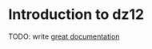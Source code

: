 # Introduction to dz12

TODO: write [great documentation](http://jacobian.org/writing/what-to-write/)
